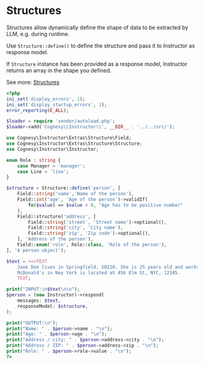 # Structures

Structures allow dynamically define the shape of data to be extracted
by LLM, e.g. during runtime.

Use `Structure::define()` to define the structure and pass it to Instructor
as response model.

If `Structure` instance has been provided as a response model, Instructor
returns an array in the shape you defined.

See more: [Structures](../../structures.md)

```php
<?php
ini_set('display_errors', 1);
ini_set('display_startup_errors', 1);
error_reporting(E_ALL);

$loader = require 'vendor/autoload.php';
$loader->add('Cognesy\\Instructor\\', __DIR__ . '../../src/');

use Cognesy\Instructor\Extras\Structure\Field;
use Cognesy\Instructor\Extras\Structure\Structure;
use Cognesy\Instructor\Instructor;

enum Role : string {
    case Manager = 'manager';
    case Line = 'line';
}

$structure = Structure::define('person', [
    Field::string('name','Name of the person'),
    Field::int('age', 'Age of the person')->validIf(
        fn($value) => $value > 0, "Age has to be positive number"
    ),
    Field::structure('address', [
        Field::string('street', 'Street name')->optional(),
        Field::string('city', 'City name'),
        Field::string('zip', 'Zip code')->optional(),
    ], 'Address of the person'),
    Field::enum('role', Role::class, 'Role of the person'),
], 'A person object');

$text = <<<TEXT
    Jane Doe lives in Springfield, 50210. She is 25 years old and works as manager at McDonald's.
    McDonald's in Ney York is located at 456 Elm St, NYC, 12345.
    TEXT;

print("INPUT:\n$text\n\n");
$person = (new Instructor)->respond(
    messages: $text,
    responseModel: $structure,
);

print("OUTPUT:\n");
print("Name: " . $person->name . "\n");
print("Age: " . $person->age . "\n");
print("Address / city: " . $person->address->city . "\n");
print("Address / ZIP: " . $person->address->zip . "\n");
print("Role: " . $person->role->value . "\n");
?>
```
